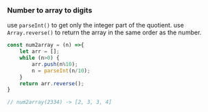 ### Number to array to digits

use `parseInt()` to get only the integer part of the quotient.
use `Array.reverse()` to return the array in the same order as the number. 

```js
const num2array = (n) =>{
	let arr = [];
	while (n>0) { 
		arr.push(n%10); 
		n = parseInt(n/10); 
	}
	return arr.reverse();
}

// num2array(2334) -> [2, 3, 3, 4]
```